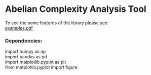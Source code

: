 # Abelian Complexity Analysis Tool

To see the some features of the library please see: <br />
[examples.pdf](https://github.com/paoloearth/acat/blob/master/examples.pdf) 

### Dependencies:<br />
import numpy as np <br />
import pandas as pd <br />
import matplotlib.pyplot as plt <br />
from matplotlib.pyplot import figure<br />
